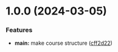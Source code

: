 # 1.0.0 (2024-03-05)


### Features

* **main:** make course structure ([cff2d22](https://github.com/sergeipavlenkorudn/os-intro/commit/cff2d22978d5b480fba50fde94d202f39c48a216))



